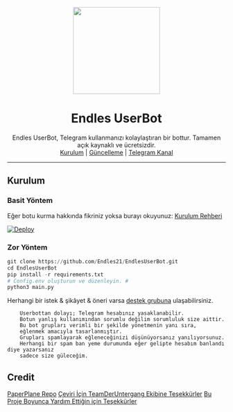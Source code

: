 
<div align="center">
  <img src="https://i.imgyukle.com/2020/09/17/xbWjQj.jpg" width="200" height="200">
  <h1>Endles UserBot</h1>
</div>
<p align="center">
    Endles UserBot, Telegram kullanmanızı kolaylaştıran bir bottur. Tamamen açık kaynaklı ve ücretsizdir.
    <br>
        <a href="https://github.com/Endles21/EndlesUserBot/blob/master/README.md#kurulum">Kurulum</a> |
        <a href="https://github.com/Endles21/EndlesUserBot/wiki/G%C3%BCncelleme">Güncelleme</a> |
        <a href="https://t.me/EndlesUserBot">Telegram Kanal</a>
    <br>
</p>

----

## Kurulum
### Basit Yöntem
Eğer botu kurma hakkında fikriniz yoksa burayı okuyunuz: [Kurulum Rehberi](https://github.com/Endles21/EndlesUserBot/wiki/Kurulum/)

[![Deploy](https://www.herokucdn.com/deploy/button.svg)](https://heroku.com/deploy?template=https://github.com/Endles21/EndlesUserBot)
### Zor Yöntem
```python
git clone https://github.com/Endles21/EndlesUserBot.git
cd EndlesUserBot
pip install -r requirements.txt
# Config.env oluşturun ve düzenleyin. #
python3 main.py
```

Herhangi bir istek & şikâyet & öneri varsa [destek grubuna](https://t.me/EndlesSupport) ulaşabilirsiniz.

```
    Userbottan dolayı; Telegram hesabınız yasaklanabilir.
    Botun yanlış kullanımından sorumlu değilim sorumluluk size aittir.
    Bu bot grupları verimli bir şekilde yönetmenin yanı sıra,
    eğlenmek amacıyla tasarlanmıştır.
    Grupları spamlayarak eğleneceğinizi düşünüyorsanız yanılıyorsunuz.
    Herhangi bir spam ban yeme durumunda eğer gelipte hesabım banlandı diye yazarsanız
    sadece size güleceğim.
```

## Credit
[PaperPlane Repo](https://github.com/RaphielGang/Telegram-Paperplane)
[Çeviri İçin TeamDerUntergang Ekibine Teşekkürler](https://github.com/TeamDerUntergang/Telegram-UserBot)
[Bu Proje Boyunca Yardım Ettiğin için Teşekkürler](https://github.com/BristolMyers)

